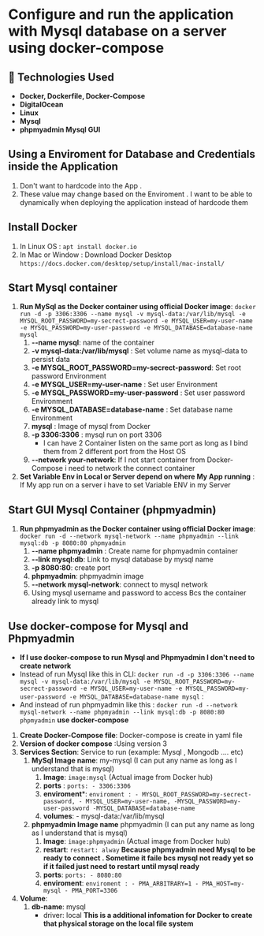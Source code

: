 # Configure and run the application with Mysql database on a server using docker-compose
## 🚀 Technologies Used
- **Docker, Dockerfile, Docker-Compose**
- **DigitalOcean**
- **Linux**
- **Mysql**
- **phpmyadmin Mysql GUI**
## Using a Enviroment for Database and Credentials inside the Application
1. Don't want to hardcode into the App .
2. These value may change based on the Enviroment . I want to be able to dynamically when deploying the application instead of hardcode them

## Install Docker 
1. In Linux OS : `apt install docker.io`
2. In Mac or Window : Download Docker Desktop `https://docs.docker.com/desktop/setup/install/mac-install/`

## Start Mysql container
1. **Run MySql as the Docker container using official Docker image**: `docker run -d -p 3306:3306 --name mysql -v mysql-data:/var/lib/mysql -e MYSQL_ROOT_PASSWORD=my-secrect-password -e MYSQL_USER=my-user-name -e MYSQL_PASSWORD=my-user-password -e MYSQL_DATABASE=database-name mysql`
   1. **--name mysql**: name of the container
   2. **-v mysql-data:/var/lib/mysql** : Set volume name as mysql-data to persist data
   3. **-e MYSQL_ROOT_PASSWORD=my-secrect-password**: Set root password Environment
   4. **-e MYSQL_USER=my-user-name** : Set user Environment
   5. **-e MYSQL_PASSWORD=my-user-password** : Set user password Environment
   6. **-e MYSQL_DATABASE=database-name** : Set database name Environment
   7. **mysql** : Image of mysql from Docker
   8. **-p 3306:3306** : mysql run on port 3306
      - I can have 2 Container listen on the same port as long as I bind them from 2 different port from the Host OS
   9. **--network your-network**: If I not start container from Docker-Compose i need to network the connect container
2. **Set Variable Env in Local or Server depend on where My App running** : If My app run on a server i have to set Variable ENV in my Server

 ## Start GUI Mysql Container (phpmyadmin)
 1. **Run phpmyadmin as the Docker container using official Docker image**: `docker run -d --network mysql-network --name phpmyadmin --link mysql:db -p 8080:80 phpmyadmin`
    1. **--name phpmyadmin** : Create name for phpmyadmin container
    2. **--link mysql:db**: Link to mysql database by mysql name
    3. **-p 8080:80**: create port
    4. **phpmyadmin**: phpmyadmin image
    5. **--network mysql-network**: connect to mysql network
    6. Using mysql username and password to access Bcs the container already link to mysql

##  Use docker-compose for Mysql and Phpmyadmin
- **If I use docker-compose to run Mysql and Phpmyadmin I don't need to create network**
- Instead of run Mysql like this in CLI: `docker run -d -p 3306:3306 --name mysql -v mysql-data:/var/lib/mysql -e MYSQL_ROOT_PASSWORD=my-secrect-password -e MYSQL_USER=my-user-name -e MYSQL_PASSWORD=my-user-password -e MYSQL_DATABASE=database-name mysql` :
- And instead of run phpmyadmin like this : `docker run -d --network mysql-network --name phpmyadmin --link mysql:db -p 8080:80 phpmyadmin` **use docker-compose**
1. **Create Docker-Compose file**: Docker-compose is create in yaml file
2. **Version of docker compose** :Using version 3
3. **Services Section**: Service to run (example: Mysql , Mongodb .... etc)
   1. **MySql Image name**: my-mysql (I can put any name as long as I understand that is mysql)
      1. **Image**: `image:mysql` (Actual image from Docker hub)
      2. **ports** : `ports: - 3306:3306`
      3. **enviroment***: `enviroment : - MYSQL_ROOT_PASSWORD=my-secrect-password, - MYSQL_USER=my-user-name, -MYSQL_PASSWORD=my-user-password -MYSQL_DATABASE=database-name`
      4. **volumes**: - mysql-data:/var/lib/mysql
   2. **phpmyadmin Image name** phpmyadmin (I can put any name as long as I understand that is mysql)
      1. **Image**: `image:phpmyadmin` (Actual image from Docker hub)
      2. **restart**: `restart: alway` **Because phpmyadmin need Mysql to be ready to connect . Sometime it faile bcs mysql not ready yet so if it failed just need to restart until mysql ready**
      3. **ports**: `ports: - 8080:80`
      4. **enviroment**: `enviroment : - PMA_ARBITRARY=1 - PMA_HOST=my-mysql - PMA_PORT=3306`
4. **Volume**:
      1. **db-name**: mysql
         - driver: local **This is a additional infomation for Docker to create that physical storage on the local file system**      
```

```
